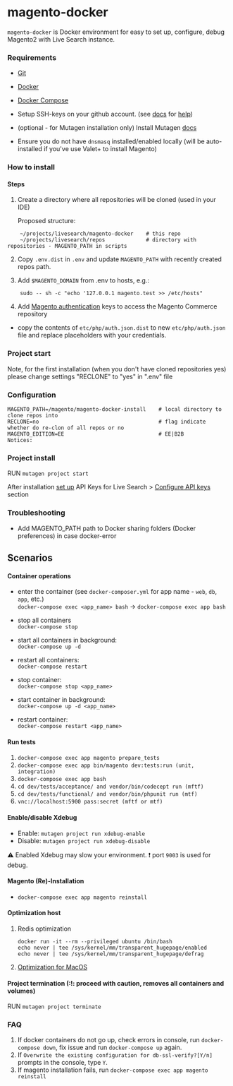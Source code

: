 # magento-docker

`magento-docker` is Docker environment for easy to set up, configure, debug Magento2 with Live Search instance.

### Requirements

* [Git](https://git-scm.com/book/en/v2/Getting-Started-Installing-Git)
* [Docker](https://docs.docker.com/)
* [Docker Compose](https://docs.docker.com/compose/install/)
* Setup SSH-keys on your github account. (see [docs](https://help.github.com/en/github/authenticating-to-github/generating-a-new-ssh-key-and-adding-it-to-the-ssh-agent)  for [help](https://help.github.com/en/github/authenticating-to-github/adding-a-new-ssh-key-to-your-github-account))

* (optional - for Mutagen installation only) Install Mutagen [docs](https://mutagen.io/documentation/introduction/installation)
* Ensure you do not have `dnsmasq` installed/enabled locally (will be auto-installed if you've use Valet+ to install Magento)


### How to install

#### Steps
1. Create a directory where all repositories will be cloned (used in your IDE)
 
    Proposed structure:
```
    ~/projects/livesearch/magento-docker    # this repo
    ~/projects/livesearch/repos             # directory with repositories - MAGENTO_PATH in scripts
```

2. Copy `.env.dist` in `.env` and update `MAGENTO_PATH` with recently created repos path.

3. Add `$MAGENTO_DOMAIN` from .env to hosts, e.g.:

```
    sudo -- sh -c "echo '127.0.0.1 magento.test >> /etc/hosts"
```

4. Add [Magento authentication](https://marketplace.magento.com/customer/accessKeys/) keys to access the Magento Commerce repository
 * copy the contents of `etc/php/auth.json.dist` to new `etc/php/auth.json` file and replace placeholders with your credentials.

### Project start

Note, for the first installation (when you don't have cloned repositories yes) please change settings "RECLONE" to "yes" in ".env" file

### Configuration

    MAGENTO_PATH=/magento/magento-docker-install    # local directory to clone repos into
    RECLONE=no                                      # flag indicate whether do re-clon of all repos or no
    MAGENTO_EDITION=EE                              # EE|B2B
    Notices:

### Project install

RUN `mutagen project start`

After installation [set up](https://docs.magento.com/user-guide/live-search/install.html) API Keys for Live Search > [Configure API keys](https://docs.magento.com/user-guide/live-search/install.html#configure-api-keys) section

### Troubleshooting
   * Add MAGENTO_PATH path to Docker sharing folders (Docker preferences) in case docker-error

## Scenarios

#### Container operations

* enter the container (see `docker-composer.yml` for app name - `web`, `db`, `app`, etc.)  
`docker-compose exec <app_name> bash` -> `docker-compose exec app bash`

* stop all containers  
`docker-compose stop`

* start all containers in background:  
`docker-compose up -d`

* restart all containers:   
`docker-compose restart` 

* stop container:  
`docker-compose stop <app_name>`

* start container in background:  
`docker-compose up -d <app_name>`

* restart container:  
`docker-compose restart <app_name>`

#### Run tests 

1. `docker-compose exec app magento prepare_tests`
2. `docker-compose exec app bin/magento dev:tests:run (unit, integration)`
3. `docker-compose exec app bash`
4. `cd dev/tests/acceptance/ and vendor/bin/codecept run (mftf)`
5. `cd dev/tests/functional/ and vendor/bin/phpunit run (mtf)`
6. `vnc://localhost:5900 pass:secret (mftf or mtf)`

#### Enable/disable Xdebug

* Enable: `mutagen project run xdebug-enable`
* Disable: `mutagen project run xdebug-disable`

:warning: Enabled Xdebug may slow your environment. 
:exclamation: port `9003` is used for debug. 

#### Magento (Re)-Installation

* `docker-compose exec app magento reinstall`

#### Optimization host

1. Redis optimization 
    ```
    docker run -it --rm --privileged ubuntu /bin/bash
    echo never | tee /sys/kernel/mm/transparent_hugepage/enabled
    echo never | tee /sys/kernel/mm/transparent_hugepage/defrag
    ```
2. [Optimization for MacOS](https://gist.github.com/tombigel/d503800a282fcadbee14b537735d202c)

#### Project termination (:!: proceed with caution, removes all containers and volumes)

RUN `mutagen project terminate`

### FAQ
1. If docker containers do not go up, check errors in console, run `docker-compose down`, fix issue and run `docker-compose up` again.
2. If `Overwrite the existing configuration for db-ssl-verify?[Y/n]` prompts in the console, type `Y`.
3. If magento installation fails, run `docker-compose exec app magento reinstall`
